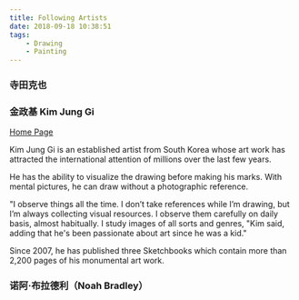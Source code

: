 ```yaml
---
title: Following Artists
date: 2018-09-18 10:38:51
tags:
    - Drawing
    - Painting
---
```


### 寺田克也

### 金政基 Kim Jung Gi

[Home Page](https://www.kimjunggius.com)

Kim Jung Gi is an established artist from South Korea whose art work has attracted the international attention of millions over the last few years.  

He has the ability to visualize the drawing before making his marks.  With mental pictures, he can draw without a photographic reference. 

 

"I observe things all the time. I don’t take references while I’m drawing, but I’m always collecting visual resources. I observe them carefully on daily basis, almost habitually. I study images of all sorts and genres, "Kim said, adding that he's been passionate about art since he was a kid."

 

Since 2007, he has published three Sketchbooks which contain more than 2,200 pages of his monumental art work.


### 诺阿·布拉德利（Noah Bradley）